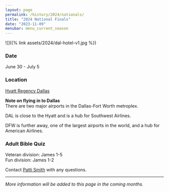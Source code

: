```yaml
---
layout: page
permalink: /history/2024/nationals/
title: "2024 National Finals"
date: "2023-11-09"
menubar: menu_current_season
---
```


![]({% link assets/2024/dal-hotel-v1.jpg %})

### Date
June 30 - July 5

### Location
[Hyatt Regency Dallas](https://www.hyatt.com/en-US/hotel/texas/hyatt-regency-dallas/dfwrd)

**Note on flying in to Dallas**  
There are two major airports in the Dallas-Fort Worth metroplex.

DAL is close to the Hyatt and is a hub for Southwest Airlines.

DFW is further away, one of the largest airports in the world, and a hub for American Airlines.

### Adult Bible Quiz

Veteran division: James 1-5  
Fun division: James 1-2

Contact [Patti Smith](mailto:p.s.momof5@gmail.com) with any questions.

---

*More information will be added to this page in the coming months.*